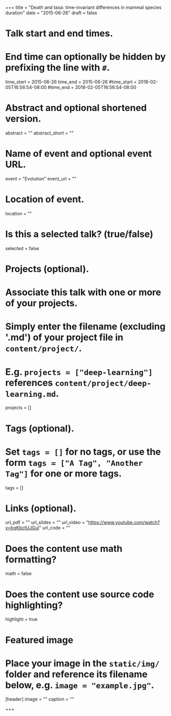 +++
title = "Death and taxa: time-invariant differences in mammal species duration"
date = "2015-06-26"
draft = false

# Talk start and end times.
#   End time can optionally be hidden by prefixing the line with `#`.
time_start = 2015-06-26
time_end = 2015-06-26
#time_start = 2018-02-05T16:56:54-08:00
#time_end = 2018-02-05T16:56:54-08:00

# Abstract and optional shortened version.
abstract = ""
abstract_short = ""

# Name of event and optional event URL.
event = "Evolution"
event_url = ""

# Location of event.
location = ""

# Is this a selected talk? (true/false)
selected = false

# Projects (optional).
#   Associate this talk with one or more of your projects.
#   Simply enter the filename (excluding '.md') of your project file in `content/project/`.
#   E.g. `projects = ["deep-learning"]` references `content/project/deep-learning.md`.
projects = []

# Tags (optional).
#   Set `tags = []` for no tags, or use the form `tags = ["A Tag", "Another Tag"]` for one or more tags.
tags = []

# Links (optional).
url_pdf = ""
url_slides = ""
url_video = "https://www.youtube.com/watch?v=bgKbctUJGuI"
url_code = ""

# Does the content use math formatting?
math = false

# Does the content use source code highlighting?
highlight = true

# Featured image
# Place your image in the `static/img/` folder and reference its filename below, e.g. `image = "example.jpg"`.
[header]
image = ""
caption = ""

+++
